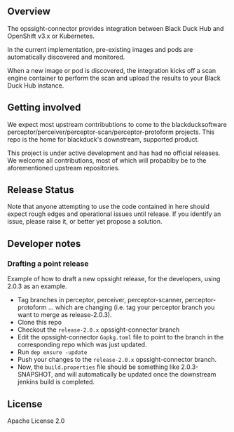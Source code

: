 ## Overview

The opssight-connector provides integration between Black Duck Hub and OpenShift v3.x or Kubernetes. 

In the current implementation, pre-existing images and pods are automatically discovered and monitored. 

When a new image or pod is discovered, the integration kicks off a scan engine container to perform the scan and upload the results to your Black Duck Hub instance.

## Getting involved 

We expect most upstream contribubtions to come to the blackducksoftware perceptor/perceiver/perceptor-scan/perceptor-protoform projects.  This repo is the home for blackduck's downstream, supported product.

This project is under active development and has had no official releases. We welcome all contributions, most of which will 
probablby be to the aforementioned upstream repositories. 

## Release Status

Note that anyone attempting to use the code contained in here should expect rough edges and operational issues until release. If you identify an issue, please raise it, or better yet propose a solution.

## Developer notes

### Drafting a point release

Example of how to draft a new opssight release, for the developers, using 2.0.3 as an example.

- Tag branches in perceptor, perceiver, perceptor-scanner, perceptor-protoform ... which are changing (i.e. tag your perceptor branch you want to merge as release-2.0.3).
- Clone this repo
- Checkout the `release-2.0.x` opssight-connector branch
- Edit the opssight-connector `Gopkg.toml` file to point to the branch in the corresponding repo which was just updated.
- Run `dep ensure -update`
- Push your changes to the `release-2.0.x` opssight-connector branch.
- Now, the `build.properties` file should be something like 2.0.3-SNAPSHOT, and will automatically be updated once the downstream jenkins build is completed.

## License


Apache License 2.0

